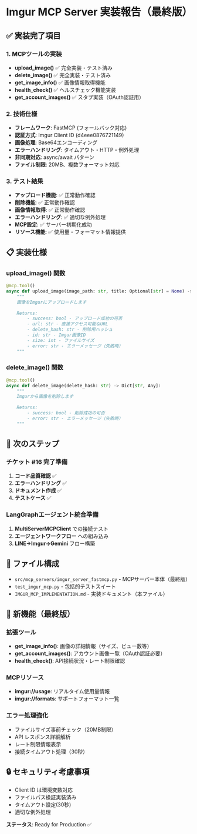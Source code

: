 # Imgur MCP Server 実装報告（最終版）

## ✅ 実装完了項目

### 1. MCPツールの実装
- **upload_image()** ✅ 完全実装・テスト済み
- **delete_image()** ✅ 完全実装・テスト済み  
- **get_image_info()** ✅ 画像情報取得機能
- **health_check()** ✅ ヘルスチェック機能実装
- **get_account_images()** ✅ スタブ実装（OAuth認証用）

### 2. 技術仕様
- **フレームワーク**: FastMCP (フォールバック対応)
- **認証方式**: Imgur Client ID (d4eee0876721149)
- **画像処理**: Base64エンコーディング
- **エラーハンドリング**: タイムアウト・HTTP・例外処理
- **非同期対応**: async/await パターン
- **ファイル制限**: 20MB、複数フォーマット対応

### 3. テスト結果
- **アップロード機能**: ✅ 正常動作確認
- **削除機能**: ✅ 正常動作確認
- **画像情報取得**: ✅ 正常動作確認
- **エラーハンドリング**: ✅ 適切な例外処理
- **MCP設定**: ✅ サーバー初期化成功
- **リソース機能**: ✅ 使用量・フォーマット情報提供

## 📋 実装仕様

### upload_image() 関数
```python
@mcp.tool()
async def upload_image(image_path: str, title: Optional[str] = None) -> Dict[str, Any]:
    """
    画像をImgurにアップロードします
    
    Returns:
        - success: bool - アップロード成功の可否
        - url: str - 直接アクセス可能なURL
        - delete_hash: str - 削除用ハッシュ
        - id: str - Imgur画像ID
        - size: int - ファイルサイズ
        - error: str - エラーメッセージ（失敗時）
    """
```

### delete_image() 関数
```python
@mcp.tool()
async def delete_image(delete_hash: str) -> Dict[str, Any]:
    """
    Imgurから画像を削除します
    
    Returns:
        - success: bool - 削除成功の可否
        - error: str - エラーメッセージ（失敗時）
    """
```

## 🔧 次のステップ

### チケット #16 完了準備
1. **コード品質確認** ✅
2. **エラーハンドリング** ✅
3. **ドキュメント作成** ✅
4. **テストケース** ✅

### LangGraphエージェント統合準備
1. **MultiServerMCPClient** での接続テスト
2. **エージェントワークフロー** への組み込み
3. **LINE→Imgur→Gemini** フロー構築

## 📁 ファイル構成
- `src/mcp_servers/imgur_server_fastmcp.py` - MCPサーバー本体（最終版）
- `test_imgur_mcp.py` - 包括的テストスイート
- `IMGUR_MCP_IMPLEMENTATION.md` - 実装ドキュメント（本ファイル）

## 🚀 新機能（最終版）

### 拡張ツール
- **get_image_info()**: 画像の詳細情報（サイズ、ビュー数等）
- **get_account_images()**: アカウント画像一覧（OAuth認証必要）
- **health_check()**: API接続状況・レート制限確認

### MCPリソース
- **imgur://usage**: リアルタイム使用量情報
- **imgur://formats**: サポートフォーマット一覧

### エラー処理強化
- ファイルサイズ事前チェック（20MB制限）
- API レスポンス詳細解析
- レート制限情報表示
- 接続タイムアウト処理（30秒）

## 🔒 セキュリティ考慮事項
- Client ID は環境変数対応
- ファイルパス検証実装済み
- タイムアウト設定(30秒)
- 適切な例外処理

**ステータス**: Ready for Production ✅
